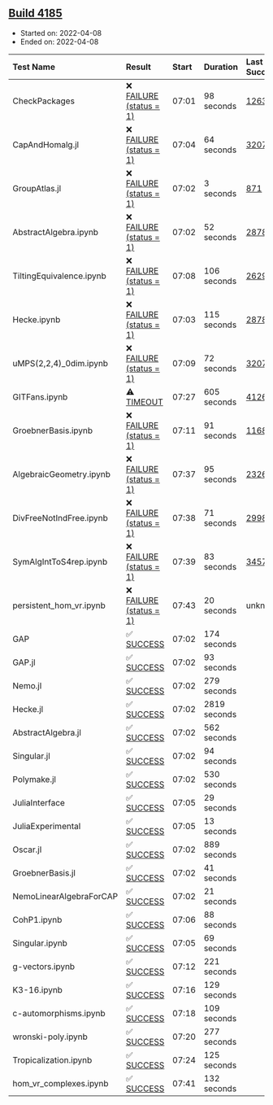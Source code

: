 ## [Build 4185](https://oscarci.mathematik.uni-kl.de/job/oscar-stable/4185/)

* Started on: 2022-04-08
* Ended on: 2022-04-08

| Test Name    | Result | Start | Duration | Last Success | First Failure |
|:-------------|:-------|:------|:---------|:-------------|:--------------|
| CheckPackages | ❌ [FAILURE (status = 1)](https://oscarci.mathematik.uni-kl.de/job/oscar-stable/4185/artifact/logs/build-4185/CheckPackages.log) | 07:01 | 98 seconds | [1263](https://oscarci.mathematik.uni-kl.de/job/oscar-stable/1263/) | [1264](https://oscarci.mathematik.uni-kl.de/job/oscar-stable/1264/) |
| CapAndHomalg.jl | ❌ [FAILURE (status = 1)](https://oscarci.mathematik.uni-kl.de/job/oscar-stable/4185/artifact/logs/build-4185/CapAndHomalg.jl.log) | 07:04 | 64 seconds | [3207](https://oscarci.mathematik.uni-kl.de/job/oscar-stable/3207/) | [3208](https://oscarci.mathematik.uni-kl.de/job/oscar-stable/3208/) |
| GroupAtlas.jl | ❌ [FAILURE (status = 1)](https://oscarci.mathematik.uni-kl.de/job/oscar-stable/4185/artifact/logs/build-4185/GroupAtlas.jl.log) | 07:02 | 3 seconds | [871](https://oscarci.mathematik.uni-kl.de/job/oscar-stable/871/) | [872](https://oscarci.mathematik.uni-kl.de/job/oscar-stable/872/) |
| AbstractAlgebra.ipynb | ❌ [FAILURE (status = 1)](https://oscarci.mathematik.uni-kl.de/job/oscar-stable/4185/artifact/logs/build-4185/AbstractAlgebra.ipynb.log) | 07:02 | 52 seconds | [2878](https://oscarci.mathematik.uni-kl.de/job/oscar-stable/2878/) | [2879](https://oscarci.mathematik.uni-kl.de/job/oscar-stable/2879/) |
| TiltingEquivalence.ipynb | ❌ [FAILURE (status = 1)](https://oscarci.mathematik.uni-kl.de/job/oscar-stable/4185/artifact/logs/build-4185/TiltingEquivalence.ipynb.log) | 07:08 | 106 seconds | [2629](https://oscarci.mathematik.uni-kl.de/job/oscar-stable/2629/) | [2630](https://oscarci.mathematik.uni-kl.de/job/oscar-stable/2630/) |
| Hecke.ipynb | ❌ [FAILURE (status = 1)](https://oscarci.mathematik.uni-kl.de/job/oscar-stable/4185/artifact/logs/build-4185/Hecke.ipynb.log) | 07:03 | 115 seconds | [2878](https://oscarci.mathematik.uni-kl.de/job/oscar-stable/2878/) | [2879](https://oscarci.mathematik.uni-kl.de/job/oscar-stable/2879/) |
| uMPS(2,2,4)_0dim.ipynb | ❌ [FAILURE (status = 1)](https://oscarci.mathematik.uni-kl.de/job/oscar-stable/4185/artifact/logs/build-4185/uMPS-2-2-4-_0dim.ipynb.log) | 07:09 | 72 seconds | [3207](https://oscarci.mathematik.uni-kl.de/job/oscar-stable/3207/) | [3208](https://oscarci.mathematik.uni-kl.de/job/oscar-stable/3208/) |
| GITFans.ipynb | ⚠ [TIMEOUT](https://oscarci.mathematik.uni-kl.de/job/oscar-stable/4185/artifact/logs/build-4185/GITFans.ipynb.log) | 07:27 | 605 seconds | [4126](https://oscarci.mathematik.uni-kl.de/job/oscar-stable/4126/) | [4127](https://oscarci.mathematik.uni-kl.de/job/oscar-stable/4127/) |
| GroebnerBasis.ipynb | ❌ [FAILURE (status = 1)](https://oscarci.mathematik.uni-kl.de/job/oscar-stable/4185/artifact/logs/build-4185/GroebnerBasis.ipynb.log) | 07:11 | 91 seconds | [1168](https://oscarci.mathematik.uni-kl.de/job/oscar-stable/1168/) | [1169](https://oscarci.mathematik.uni-kl.de/job/oscar-stable/1169/) |
| AlgebraicGeometry.ipynb | ❌ [FAILURE (status = 1)](https://oscarci.mathematik.uni-kl.de/job/oscar-stable/4185/artifact/logs/build-4185/AlgebraicGeometry.ipynb.log) | 07:37 | 95 seconds | [2326](https://oscarci.mathematik.uni-kl.de/job/oscar-stable/2326/) | [2327](https://oscarci.mathematik.uni-kl.de/job/oscar-stable/2327/) |
| DivFreeNotIndFree.ipynb | ❌ [FAILURE (status = 1)](https://oscarci.mathematik.uni-kl.de/job/oscar-stable/4185/artifact/logs/build-4185/DivFreeNotIndFree.ipynb.log) | 07:38 | 71 seconds | [2998](https://oscarci.mathematik.uni-kl.de/job/oscar-stable/2998/) | [2999](https://oscarci.mathematik.uni-kl.de/job/oscar-stable/2999/) |
| SymAlgIntToS4rep.ipynb | ❌ [FAILURE (status = 1)](https://oscarci.mathematik.uni-kl.de/job/oscar-stable/4185/artifact/logs/build-4185/SymAlgIntToS4rep.ipynb.log) | 07:39 | 83 seconds | [3457](https://oscarci.mathematik.uni-kl.de/job/oscar-stable/3457/) | [3458](https://oscarci.mathematik.uni-kl.de/job/oscar-stable/3458/) |
| persistent_hom_vr.ipynb | ❌ [FAILURE (status = 1)](https://oscarci.mathematik.uni-kl.de/job/oscar-stable/4185/artifact/logs/build-4185/persistent_hom_vr.ipynb.log) | 07:43 | 20 seconds | unknown | unknown |
| GAP | ✅ [SUCCESS](https://oscarci.mathematik.uni-kl.de/job/oscar-stable/4185/artifact/logs/build-4185/GAP.log) | 07:02 | 174 seconds |  |  |
| GAP.jl | ✅ [SUCCESS](https://oscarci.mathematik.uni-kl.de/job/oscar-stable/4185/artifact/logs/build-4185/GAP.jl.log) | 07:02 | 93 seconds |  |  |
| Nemo.jl | ✅ [SUCCESS](https://oscarci.mathematik.uni-kl.de/job/oscar-stable/4185/artifact/logs/build-4185/Nemo.jl.log) | 07:02 | 279 seconds |  |  |
| Hecke.jl | ✅ [SUCCESS](https://oscarci.mathematik.uni-kl.de/job/oscar-stable/4185/artifact/logs/build-4185/Hecke.jl.log) | 07:02 | 2819 seconds |  |  |
| AbstractAlgebra.jl | ✅ [SUCCESS](https://oscarci.mathematik.uni-kl.de/job/oscar-stable/4185/artifact/logs/build-4185/AbstractAlgebra.jl.log) | 07:02 | 562 seconds |  |  |
| Singular.jl | ✅ [SUCCESS](https://oscarci.mathematik.uni-kl.de/job/oscar-stable/4185/artifact/logs/build-4185/Singular.jl.log) | 07:02 | 94 seconds |  |  |
| Polymake.jl | ✅ [SUCCESS](https://oscarci.mathematik.uni-kl.de/job/oscar-stable/4185/artifact/logs/build-4185/Polymake.jl.log) | 07:02 | 530 seconds |  |  |
| JuliaInterface | ✅ [SUCCESS](https://oscarci.mathematik.uni-kl.de/job/oscar-stable/4185/artifact/logs/build-4185/JuliaInterface.log) | 07:05 | 29 seconds |  |  |
| JuliaExperimental | ✅ [SUCCESS](https://oscarci.mathematik.uni-kl.de/job/oscar-stable/4185/artifact/logs/build-4185/JuliaExperimental.log) | 07:05 | 13 seconds |  |  |
| Oscar.jl | ✅ [SUCCESS](https://oscarci.mathematik.uni-kl.de/job/oscar-stable/4185/artifact/logs/build-4185/Oscar.jl.log) | 07:02 | 889 seconds |  |  |
| GroebnerBasis.jl | ✅ [SUCCESS](https://oscarci.mathematik.uni-kl.de/job/oscar-stable/4185/artifact/logs/build-4185/GroebnerBasis.jl.log) | 07:02 | 41 seconds |  |  |
| NemoLinearAlgebraForCAP | ✅ [SUCCESS](https://oscarci.mathematik.uni-kl.de/job/oscar-stable/4185/artifact/logs/build-4185/NemoLinearAlgebraForCAP.log) | 07:02 | 21 seconds |  |  |
| CohP1.ipynb | ✅ [SUCCESS](https://oscarci.mathematik.uni-kl.de/job/oscar-stable/4185/artifact/logs/build-4185/CohP1.ipynb.log) | 07:06 | 88 seconds |  |  |
| Singular.ipynb | ✅ [SUCCESS](https://oscarci.mathematik.uni-kl.de/job/oscar-stable/4185/artifact/logs/build-4185/Singular.ipynb.log) | 07:05 | 69 seconds |  |  |
| g-vectors.ipynb | ✅ [SUCCESS](https://oscarci.mathematik.uni-kl.de/job/oscar-stable/4185/artifact/logs/build-4185/g-vectors.ipynb.log) | 07:12 | 221 seconds |  |  |
| K3-16.ipynb | ✅ [SUCCESS](https://oscarci.mathematik.uni-kl.de/job/oscar-stable/4185/artifact/logs/build-4185/K3-16.ipynb.log) | 07:16 | 129 seconds |  |  |
| c-automorphisms.ipynb | ✅ [SUCCESS](https://oscarci.mathematik.uni-kl.de/job/oscar-stable/4185/artifact/logs/build-4185/c-automorphisms.ipynb.log) | 07:18 | 109 seconds |  |  |
| wronski-poly.ipynb | ✅ [SUCCESS](https://oscarci.mathematik.uni-kl.de/job/oscar-stable/4185/artifact/logs/build-4185/wronski-poly.ipynb.log) | 07:20 | 277 seconds |  |  |
| Tropicalization.ipynb | ✅ [SUCCESS](https://oscarci.mathematik.uni-kl.de/job/oscar-stable/4185/artifact/logs/build-4185/Tropicalization.ipynb.log) | 07:24 | 125 seconds |  |  |
| hom_vr_complexes.ipynb | ✅ [SUCCESS](https://oscarci.mathematik.uni-kl.de/job/oscar-stable/4185/artifact/logs/build-4185/hom_vr_complexes.ipynb.log) | 07:41 | 132 seconds |  |  |
